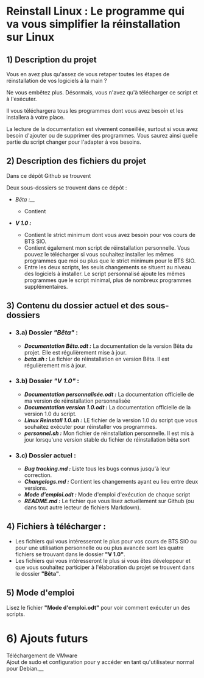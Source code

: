 # Reinstall Linux : Le programme qui va vous simplifier la réinstallation sur Linux

## 1) Description du projet

Vous en avez plus qu'assez de vous retaper toutes les étapes de réinstallation de vos logiciels à la main ?

Ne vous embêtez plus. Désormais, vous n'avez qu'à télécharger ce script et à l'exécuter.

Il vous téléchargera tous les programmes dont vous avez besoin et les installera à votre place.

La lecture de la documentation est vivement conseillée, surtout si vous avez besoin d'ajouter ou de supprimer des programmes. Vous saurez ainsi quelle partie du script changer pour l'adapter à vos besoins.


## 2) Description des fichiers du projet

Dans ce dépôt Github se trouvent 

Deux sous-dossiers se trouvent dans ce dépôt :  
- *Bêta :__* 
    - Contient 

  
- *__V 1.0 :__* 
    - Contient le strict minimum dont vous avez besoin pour vos cours de BTS SIO.  
    - Contient également mon script de réinstallation personnelle. Vous pouvez le télécharger si vous souhaitez installer les mêmes programmes que moi ou plus que le strict minimum pour le BTS SIO.  
    - Entre les deux scripts, les seuls changements se situent au niveau des logiciels à installer. Le script personnalisé ajoute les mêmes programmes que le script minimal, plus de nombreux programmes supplémentaires.
  
## 3) Contenu du dossier actuel et des sous-dossiers
  

* ### 3.a) Dossier _"Bêta"_ :  
    - *__Documentation Bêta.odt :__* La documentation de la version Bêta du projet. Elle est régulièrement mise à jour.  
    - *__beta.sh :__* Le fichier de réinstallation en version Bêta. Il est régulièrement mis à jour.


* ### 3.b) Dossier _"V 1.0"_ :
    - *__Documentation personnalisée.odt :__* La documentation officielle de ma version de réinstallation personnalisée  
    - *__Documentation version 1.0.odt :__* La documentation officielle de la version 1.0 du script.  
    - *__Linux Reinstall 1.0.sh :__* LE fichier de la version 1.0 du script que vous souhaitez exécuter pour réinstaller vos programmes.  
    - *__personnel.sh :__* Mon fichier de réinstallation personnelle. Il est mis à jour lorsqu'une version stable du fichier de réinstallation bêta sort  


* ### 3.c) Dossier actuel :
    - *__Bug tracking.md :__* Liste tous les bugs connus jusqu'à leur correction.  
    - *__Changelogs.md :__* Contient les changements ayant eu lieu entre deux versions.  
    - *__Mode d'emploi.odt :__* Mode d'emploi d'exécution de chaque script
    - *__README.md :__* Le fichier que vous lisez actuellement sur Github (ou dans tout autre lecteur de fichiers Markdown).  

## 4) Fichiers à télécharger :

- Les fichiers qui vous intéresseront le plus pour vos cours de BTS SIO ou pour une utilisation personnelle ou ou plus avancée sont les quatre fichiers se trouvant dans le dossier **"V 1.0"**.  
- Les fichiers qui vous intéresseront le plus si vous êtes développeur et que vous souhaitez participer à l'élaboration du projet se trouvent dans le dossier **"Bêta"**.  

## 5) Mode d'emploi

Lisez le fichier **"Mode d'emploi.odt"** pour voir comment exécuter un des scripts.

# 6) Ajouts futurs

Téléchargement de VMware  
Ajout de sudo et configuration pour y accéder en tant qu'utilisateur normal pour Debian.__
